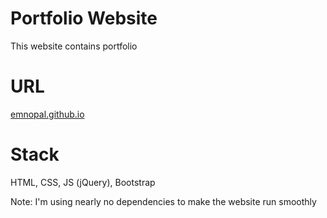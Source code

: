 # Portfolio Website

This website contains portfolio

# URL

[emnopal.github.io](https://emnopal.github.io)

# Stack
HTML, CSS, JS (jQuery), Bootstrap

Note: I'm using nearly no dependencies to make the website run smoothly
